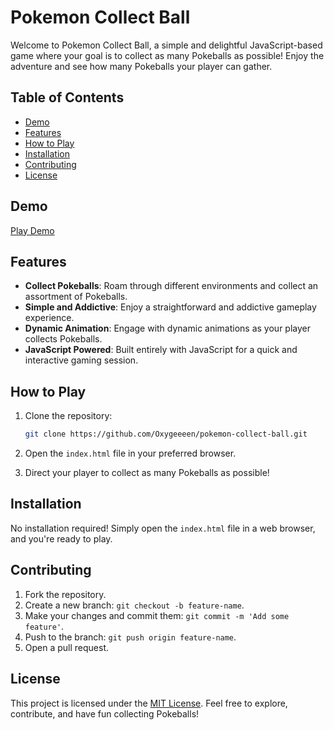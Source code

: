# Pokemon Collect Ball

Welcome to Pokemon Collect Ball, a simple and delightful JavaScript-based game where your goal is to collect as many Pokeballs as possible! Enjoy the adventure and see how many Pokeballs your player can gather.

## Table of Contents

- [Demo](#demo)
- [Features](#features)
- [How to Play](#how-to-play)
- [Installation](#installation)
- [Contributing](#contributing)
- [License](#license)

## Demo

[Play Demo](https://pookeemon.netlify.app)

## Features

- **Collect Pokeballs**: Roam through different environments and collect an assortment of Pokeballs.
- **Simple and Addictive**: Enjoy a straightforward and addictive gameplay experience.
- **Dynamic Animation**: Engage with dynamic animations as your player collects Pokeballs.
- **JavaScript Powered**: Built entirely with JavaScript for a quick and interactive gaming session.

## How to Play

1. Clone the repository:

   ```bash
   git clone https://github.com/Oxygeeeen/pokemon-collect-ball.git
   ```

2. Open the `index.html` file in your preferred browser.

3. Direct your player to collect as many Pokeballs as possible!

## Installation

No installation required! Simply open the `index.html` file in a web browser, and you're ready to play.

## Contributing

1. Fork the repository.
2. Create a new branch: `git checkout -b feature-name`.
3. Make your changes and commit them: `git commit -m 'Add some feature'`.
4. Push to the branch: `git push origin feature-name`.
5. Open a pull request.

## License

This project is licensed under the [MIT License](https://opensource.org/licenses/MIT). Feel free to explore, contribute, and have fun collecting Pokeballs!
